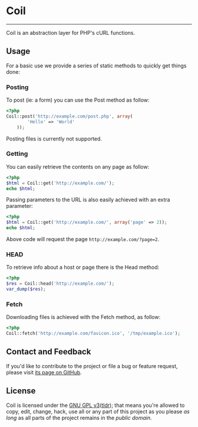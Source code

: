 # Coil

---

Coil is an abstraction layer for PHP's cURL functions.

## Usage

For a basic use we provide a series of static methods to quickly get things done:

### Posting

To post (ie: a form) you can use the Post method as follow:

```php
<?php
Coil::post('http://example.com/post.php', array(
        'Hello' => 'World'
    ));
````

Posting files is currently not supported.

### Getting

You can easily retrieve the contents on any page as follow:

```php
<?php
$html = Coil::get('http://example.com/');
echo $html;
````

Passing parameters to the URL is also easily achieved with an extra parameter:

```php
<?php
$html = Coil::get('http://example.com/', array('page' => 2));
echo $html;
````

Above code will request the page ```http://example.com/?page=2```.

### HEAD

To retrieve info about a host or page there is the Head method:

```php
<?php
$res = Coil::head('http://example.com/');
var_dump($res);
````

### Fetch

Downloading files is achieved with the Fetch method, as follow:

```php
<?php
Coil::fetch('http://example.com/favicon.ico', '/tmp/example.ico');
````

## Contact and Feedback

If you'd like to contribute to the project or file a bug or feature request, please visit [its page on GitHub][1].

## License

Coil is licensed under the [GNU GPL v3][2]([tldr][3]); that means you're allowed to copy, edit, change, hack, use all or any part of this project as you please *as long* as all parts of the project remains in the *public domain*.

  [1]: https://github.com/asphxia/coil
  [2]: http://www.gnu.org/licenses/gpl.html
  [3]: http://www.tldrlegal.com/license/gnu-general-public-license-v3-(gpl-3)

